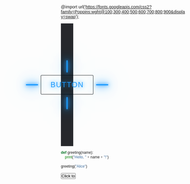 @import url('https://fonts.googleapis.com/css2?family=Poppins:wght@100;300;400;500;600;700;800;900&display=swap');
<style>
* {
  margin: 0;
  padding: 0;
  box-sizing: border-box;
  font-family: 'Poppins', sans-serif;
}

.container {
  width: 10%;
  min-height: 10vh;
  display: flex;
  justify-content: center;
  align-items: center;
  flex-wrap: wrap;
  gap: 20px;
  background: #27282c;
}

.button {
  position: relative;
  padding: 16px 30px;
  font-size: 1.5rem;
  color: var(--color);
  border: 2px solid rgba(0, 0, 0, 0.5);
  border-radius: 4px;
  text-shadow: 0 0 15px var(--color);
  text-decoration: none;
  text-transform: uppercase;
  letter-spacing: 0.1rem;
  transition: 0.5s;
  z-index: 1;
}

.button:hover {
  color: #fff;
  border: 2px solid rgba(0, 0, 0, 0);
  box-shadow: 0 0 0px var(--color);
}

.button::before {
  content: '';
  position: absolute;
  top: 0;
  left: 0;
  width: 100%;
  height: 100%;
  background: var(--color);
  z-index: -1;
  transform: scale(0);
  transition: 0.5s;
}

.button:hover::before {
  transform: scale(1);
  transition-delay: 0.5s;
  box-shadow: 0 0 10px var(--color),
    0 0 30px var(--color),
    0 0 60px var(--color);
}

.button span {
  position: absolute;
  background: var(--color);
  pointer-events: none;
  border-radius: 2px;
  box-shadow: 0 0 10px var(--color),
    0 0 20px var(--color),
    0 0 30px var(--color),
    0 0 50px var(--color),
    0 0 100px var(--color);
  transition: 0.5s ease-in-out;
  transition-delay: 0.25s;
}

.button:hover span {
  opacity: 0;
  transition-delay: 0s;
}

.button span:nth-child(1),
.button span:nth-child(3) {
  width: 40px;
  height: 4px;
}

.button:hover span:nth-child(1),
.button:hover span:nth-child(3) {
  transform: translateX(0);
}

.button span:nth-child(2),
.button span:nth-child(4) {
  width: 4px;
  height: 40px;
}

.button:hover span:nth-child(1),
.button:hover span:nth-child(3) {
  transform: translateY(0);
}

.button span:nth-child(1) {
  top: calc(50% - 2px);
  left: -50px;
  transform-origin: left;
}

.button:hover span:nth-child(1) {
  left: 50%;
}

.button span:nth-child(3) {
  top: calc(50% - 2px);
  right: -50px;
  transform-origin: right;
}

.button:hover span:nth-child(3) {
  right: 50%;
}

.button span:nth-child(2) {
  left: calc(50% - 2px);
  top: -50px;
  transform-origin: top;
}

.button:hover span:nth-child(2) {
  top: 50%;
}

.button span:nth-child(4) {
  left: calc(50% - 2px);
  bottom: -50px;
  transform-origin: bottom;
}

.button:hover span:nth-child(4 ) {
  bottom: 50%;
}
</style>


<div class="container">
  <a class="button" href="#" style="--color:#1e9bff;">
    <span></span>
    <span></span>
    <span></span>
    <span></span>
    Button
  </a>
</div>
























































```python
def greeting(name):
    print("Hello, " + name + "!")
    
greeting("Alice")
```



<button onclick="document.getElementById('hidden-text').style.display='flex'">Click to</button>

<div id="hidden-text" style="display:none">
This text will appear after clicking the button.
</div>

